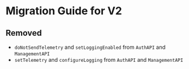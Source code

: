 # Migration Guide for V2

## Removed
- `doNotSendTelemetry` and `setLoggingEnabled` from `AuthAPI` and `ManagementAPI`
- `setTelemetry` and `configureLogging` from `AuthAPI` and `ManagementAPI`
